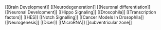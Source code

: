 [[Brain Development]]
[[Neurodegeneration]]
[[Neuronal differentiation]]
[[Neuronal Development]]
[[Hippo Signaling]]
[[Drosophila]]
[[Transcription factors]]
[[HES]]
[[Notch Signalling]]
[[Cancer Models In Drosophila]]
[[Neurogenesis]]
[[Dicer]]
[[MicroRNA]]
[[subventricular zone]]

